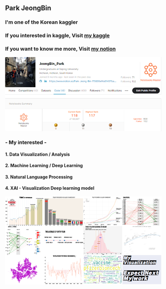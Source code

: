 ## Park JeongBin

### I'm one of the Korean kaggler
### If you interested in kaggle, Visit [my kaggle](https://www.kaggle.com/jeongbinpark)

### If you want to know me more, Visit [my notion](https://www.notion.so/Park-Jeong-Bin-f70699ef4a91497ba0e9ec9c033bb8ab)
![Alt text](img/kaggle_update0803.PNG)


### - My interested -

#### 1. Data Visualization / Analysis
#### 2. Machine Learning / Deep Learning
#### 3. Natural Language Processing
#### 4. XAI - Visualization Deep learning model
![Alt text](img/my_work.png)
